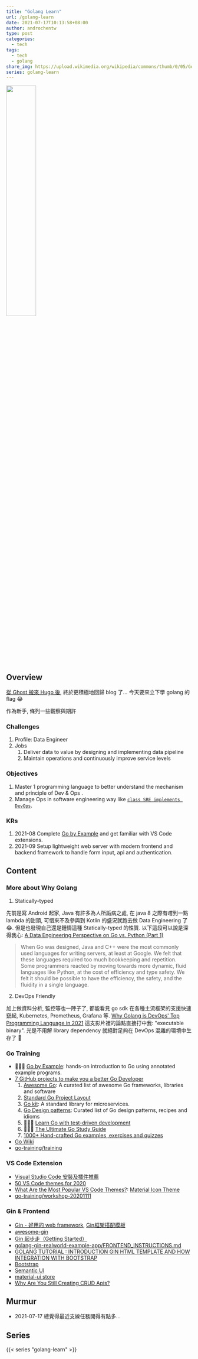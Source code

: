 ```yaml
---
title: "Golang Learn"
url: /golang-learn
date: 2021-07-17T10:13:58+08:00
author: androchentw
type: post
categories:
  - tech
tags: 
  - tech
  - golang
share_img: https://upload.wikimedia.org/wikipedia/commons/thumb/0/05/Go_Logo_Blue.svg/440px-Go_Logo_Blue.svg.png
series: golang-learn
---
```


<img style="width:40%;" src="https://upload.wikimedia.org/wikipedia/commons/thumb/0/05/Go_Logo_Blue.svg/440px-Go_Logo_Blue.svg.png">

## Overview

[從 Ghost 搬來 Hugo 後](https://blog.androchen.tw/setup-blog-hugo/), 終於更積極地回歸 blog 了... 今天要來立下學 golang 的 flag 😂 

作為新手, 條列一些觀察與期許


### Challenges

1. Profile: Data Engineer
2. Jobs
   1. Deliver data to value by designing and implementing data pipeline 
   2. Maintain operations and continuously improve service levels


### Objectives

1. Master 1 programming language to better understand the mechanism and principle of Dev & Ops .
2. Manage Ops in software engineering way like [`class SRE implements DevOps`](https://blog.androchen.tw/google-sre-books/). 


### KRs

1. 2021-08 Complete [Go by Example](https://gobyexample.com/) and get familiar with VS Code extensions.
2. 2021-09 Setup lightweight web server with modern frontend and backend framework to handle form input, api and authentication.

<!--more-->

## Content

### More about Why Golang

1. Statically-typed 

先前是寫 Android 起家, Java 有許多為人所詬病之處, 在 java 8 之際有嚐到一點 lambda 的甜頭, 可惜來不及參與到 Kotlin 的盛況就跑去做 Data Engineering 了 😂. 但是也發現自己還是鍾情這種 Statically-typed  的性質. 以下這段可以說是深得我心: [A Data Engineering Perspective on Go vs. Python (Part 1)](https://chollinger.com/blog/2020/06/a-data-engineering-perspective-on-go-vs.-python-part-1/)

> When Go was designed, Java and C++ were the most commonly used languages for writing servers, at least at Google. We felt that these languages required too much bookkeeping and repetition. Some programmers reacted by moving towards more dynamic, fluid languages like Python, at the cost of efficiency and type safety. We felt it should be possible to have the efficiency, the safety, and the fluidity in a single language.


2. DevOps Friendly

加上做資料分析, 監控等也一陣子了, 都能看見 go sdk 在各種主流框架的支援快速竄起, Kubernetes, Prometheus, Grafana 等. [Why Golang is DevOps' Top Programming Language in 2021](https://www.youtube.com/watch?v=7pLqIIAqZD4) 這支影片裡的論點直接打中我: "executable binary". 光是不用解 library dependency 就絕對足夠在 DevOps 混雜的環境中生存了 🤩


### Go Training

* 🧑🏻‍💻 [Go by Example](https://gobyexample.com/): hands-on introduction to Go using annotated example programs.
* [7 GitHub projects to make you a better Go Developer](https://dev.to/ankit01oss/7-github-projects-to-make-you-a-better-go-developer-2nmh)
  1. [Awesome Go](https://github.com/avelino/awesome-go): A curated list of awesome Go frameworks, libraries and software
  2. [Standard Go Project Layout](https://github.com/golang-standards/project-layout)
  3. [Go kit](https://github.com/go-kit/kit): A standard library for microservices.
  4. [Go Design patterns](https://github.com/tmrts/go-patterns): Curated list of Go design patterns, recipes and idioms
  5. 🧑🏻‍💻 [Learn Go with test-driven development](https://github.com/quii/learn-go-with-tests)
  6. 🧑🏻‍💻 [The Ultimate Go Study Guide](https://github.com/ardanlabs/gotraining)
  7. [1000+ Hand-crafted Go examples, exercises and quizzes](https://github.com/inancgumus/learngo)
* [Go Wiki](https://github.com/golang/go/wiki/Learn)
* [go-training/training](https://github.com/go-training/training)


### VS Code Extension

* [Visual Studio Code 安裝及插件推薦](https://morosedog.gitlab.io/golang-20201028-golang-2/)
* [50 VS Code themes for 2020](https://dev.to/thegeoffstevens/50-vs-code-themes-for-2020-45cc)
* [What Are the Most Popular VS Code Themes?](https://visualstudiomagazine.com/articles/2021/07/07/vs-code-themes.aspx): [Material Icon Theme](https://github.com/PKief/vscode-material-icon-theme)
* [go-training/workshop-20201111](https://github.com/go-training/workshop-20201111/blob/main/01-setup-env/vscode/settings.json)

### Gin & Frontend

* [Gin - 好用的 web framework](https://ithelp.ithome.com.tw/articles/10234075), [Gin框架搭配模板](https://ithelp.ithome.com.tw/articles/10222711)
* [awesome-gin](https://github.com/FlowerWrong/awesome-gin)
* [Gin 起步走（Getting Started）](https://pjchender.dev/golang/gin-getting-started/)
* [golang-gin-realworld-example-app/FRONTEND_INSTRUCTIONS.md](https://github.com/gothinkster/golang-gin-realworld-example-app/blob/master/FRONTEND_INSTRUCTIONS.md)
* [GOLANG TUTORIAL : INTRODUCTION GIN HTML TEMPLATE AND HOW INTEGRATION WITH BOOTSTRAP](https://hoohoo.top/blog/20210530112304-golang-tutorial-introduction-gin-html-template-and-how-integration-with-bootstrap/)
* [Bootstrap](https://getbootstrap.com/)
* [Semantic UI](https://semantic-ui.com/)
* [material-ui store](https://material-ui.com/store/)
* [Why Are You Still Creating CRUD Apis?](https://levelup.gitconnected.com/why-are-you-still-creating-crud-apis-8790ca261bfb)

## Murmur

* 2021-07-17 總覺得最近支線任務開得有點多...


## Series

{{< series "golang-learn" >}}
